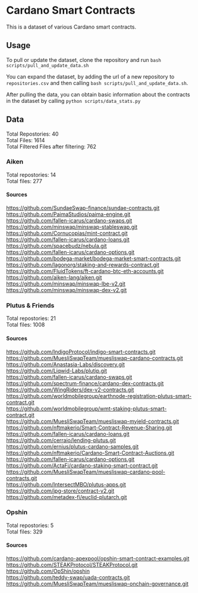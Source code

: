 # Cardano Smart Contracts

This is a dataset of various Cardano smart contracts.

## Usage

To pull or update the dataset, clone the repository and run `bash scripts/pull_and_update_data.sh`

You can expand the dataset, by adding the url of a new repository to `repositories.csv` and then calling `bash scripts/pull_and_update_data.sh`.

After pulling the data, you can obtain basic information about the contracts in the dataset by calling `python scripts/data_stats.py`

## Data

Total Repostories: 40  
Total Files: 1614  
Total Filtered Files after filtering: 762  

### Aiken

Total repostories: 14  
Total files: 277  

#### Sources

https://github.com/SundaeSwap-finance/sundae-contracts.git  
https://github.com/PaimaStudios/paima-engine.git  
https://github.com/fallen-icarus/cardano-swaps.git  
https://github.com/minswap/minswap-stableswap.git  
https://github.com/Cornucopias/mint-contract.git  
https://github.com/fallen-icarus/cardano-loans.git  
https://github.com/spacebudz/nebula.git  
https://github.com/fallen-icarus/cardano-options.git  
https://github.com/bodega-market/bodega-market-smart-contracts.git  
https://github.com/Iagonorg/staking-and-rewards-contract.git  
https://github.com/FluidTokens/ft-cardano-btc-eth-accounts.git  
https://github.com/aiken-lang/aiken.git  
https://github.com/minswap/minswap-lbe-v2.git  
https://github.com/minswap/minswap-dex-v2.git  

### Plutus & Friends

Total repostories: 21  
Total files: 1008 

#### Sources

https://github.com/IndigoProtocol/indigo-smart-contracts.git  
https://github.com/MuesliSwapTeam/muesliswap-cardano-contracts.git  
https://github.com/Anastasia-Labs/discovery.git  
https://github.com/Liqwid-Labs/plutip.git  
https://github.com/fallen-icarus/cardano-swaps.git  
https://github.com/spectrum-finance/cardano-dex-contracts.git  
https://github.com/WingRiders/dex-v2-contracts.git  
https://github.com/worldmobilegroup/earthnode-registration-plutus-smart-contract.git  
https://github.com/worldmobilegroup/wmt-staking-plutus-smart-contract.git  
https://github.com/MuesliSwapTeam/muesliswap-myield-contracts.git  
https://github.com/nftmakerio/Smart-Contract-Revenue-Sharing.git  
https://github.com/fallen-icarus/cardano-loans.git  
https://github.com/cerraio/lending-plutus.git  
https://github.com/ernius/plutus-cardano-samples.git  
https://github.com/nftmakerio/Cardano-Smart-Contract-Auctions.git  
https://github.com/fallen-icarus/cardano-options.git  
https://github.com/ActaFi/cardano-staking-smart-contract.git  
https://github.com/MuesliSwapTeam/muesliswap-cardano-pool-contracts.git  
https://github.com/IntersectMBO/plutus-apps.git  
https://github.com/jpg-store/contract-v2.git  
https://github.com/metadex-fi/euclid-plutarch.git  

### Opshin

Total repostories: 5  
Total files: 329  

#### Sources

https://github.com/cardano-apexpool/opshin-smart-contract-examples.git  
https://github.com/STEAKProtocol/STEAKProtocol.git  
https://github.com/OpShin/opshin  
https://github.com/teddy-swap/uada-contracts.git  
https://github.com/MuesliSwapTeam/muesliswap-onchain-governance.git  